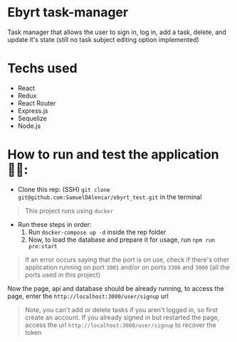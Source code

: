 # Ebyrt task-manager

  Task manager that allows the user to sign in, log in, add a task, delete, and update it's state (still no task subject editing option implemented)
 
 # Techs used
 
 * React
 * Redux
 * React Router
 * Express.js
 * Sequelize
 * Node.js
 
# How to run and test the application 👨‍💻:

 * Clone this rep: (SSH) `git clone git@github.com:SamuelDAlencar/ebyrt_test.git` in the terminal
 > This project runs using `docker`
 * Run these steps in order:
   1. Run `docker-compose up -d` inside the rep folder
   2. Now, to load the database and prepare it for usage, run `npm run pre:start`
  > If an error occurs saying that the port is on use, check if there's other application running on port `3001` and/or on ports `3306` and `3000` (all the ports used in this project)

Now the page, api and database should be already running, to access the page, enter the `http://localhost:3000/user/signup` url
  > Note, you can't add or delete tasks if you aren't logged in, so first create an account. If you already signed in but restarted the page, access the url `http://localhost:3000/user/signup` to recover the token
